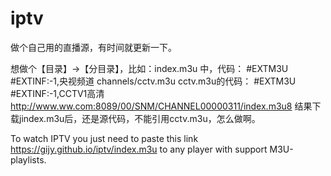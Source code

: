 # iptv
做个自己用的直播源，有时间就更新一下。

想做个【目录】→【分目录】，比如：index.m3u 中，代码：
#EXTM3U 
#EXTINF:-1,央视频道
channels/cctv.m3u
cctv.m3u的代码：
#EXTM3U
#EXTINF:-1,CCTV1高清
http://www.ww.com:8089/00/SNM/CHANNEL00000311/index.m3u8
结果下载jindex.m3u后，还是源代码，不能引用cctv.m3u，怎么做啊。

To watch IPTV you just need to paste this link https://gijy.github.io/iptv/index.m3u to any player with support M3U-playlists.
